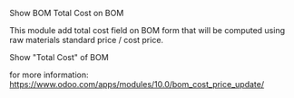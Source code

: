 Show BOM Total Cost on BOM

This module add total cost field on BOM form that will be computed using raw materials standard price / cost price.

Show "Total Cost" of BOM


for more information: https://www.odoo.com/apps/modules/10.0/bom_cost_price_update/
